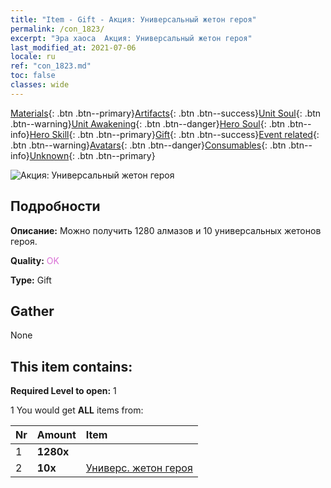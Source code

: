 ```yaml
---
title: "Item - Gift - Акция: Универсальный жетон героя"
permalink: /con_1823/
excerpt: "Эра хаоса  Акция: Универсальный жетон героя"
last_modified_at: 2021-07-06
locale: ru
ref: "con_1823.md"
toc: false
classes: wide
---
```

 [Materials](/ItemsRU/){: .btn .btn--primary}[Artifacts](/ItemsRU/Artifacts/){: .btn .btn--success}[Unit Soul](/ItemsRU/UnitSoul/){: .btn .btn--warning}[Unit Awakening](/ItemsRU/UnitAwakening/){: .btn .btn--danger}[Hero Soul](/ItemsRU/HeroSoul/){: .btn .btn--info}[Hero Skill](/ItemsRU/HeroSkill/){: .btn .btn--primary}[Gift](/ItemsRU/Gift/){: .btn .btn--success}[Event related](/ItemsRU/Events/){: .btn .btn--warning}[Avatars](/ItemsRU/Avatars/){: .btn .btn--danger}[Consumables](/ItemsRU/Consumables/){: .btn .btn--info}[Unknown](/ItemsRU/Unknown/){: .btn .btn--primary}

 ![Акция: Универсальный жетон героя](/images/t/i_907445.png)

## Подробности
 **Описание:** Можно получить 1280 алмазов и 10 универсальных жетонов героя.

 **Quality:** <span style="color: #DA70D6">OK</span>

 **Type:** Gift

## Gather

  None

## This item contains:

 **Required Level to open:** 1

 1 You would get **ALL** items  from:

  | Nr | Amount |     Item    |
  |:---|:-------|:------------|
  | 1 |  **1280x** | <i class="fas fa-gem"/> |  | 
  | 2 |  **10x** | [Универс. жетон героя](/ItemsRU/her_358/) |  | 
